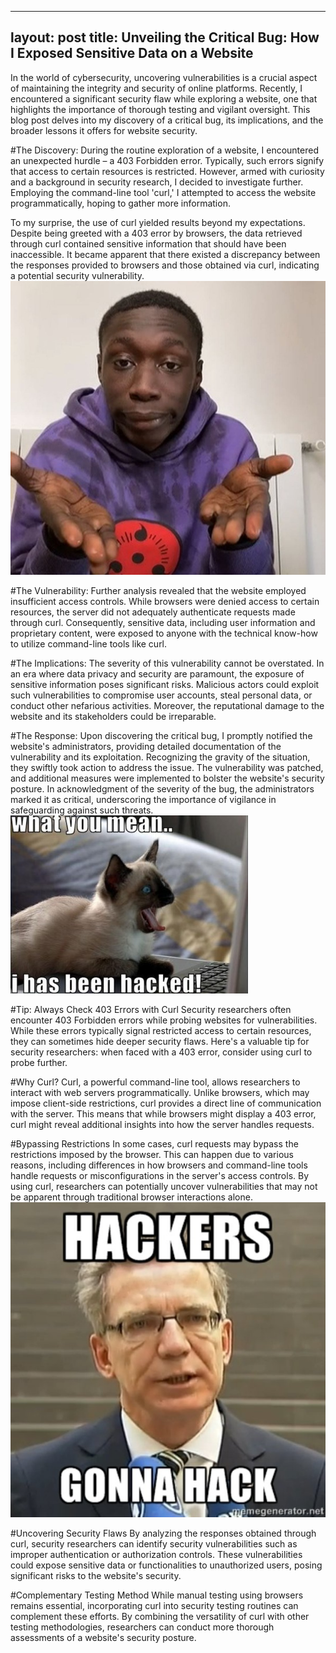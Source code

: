 
---
layout: post
title: Unveiling the Critical Bug: How I Exposed Sensitive Data on a Website
---
In the world of cybersecurity, uncovering vulnerabilities is a crucial aspect of maintaining the integrity and security of online platforms. Recently, I encountered a significant security flaw while exploring a website, one that highlights the importance of thorough testing and vigilant oversight. This blog post delves into my discovery of a critical bug, its implications, and the broader lessons it offers for website security.

#The Discovery:
During the routine exploration of a website, I encountered an unexpected hurdle – a 403 Forbidden error. Typically, such errors signify that access to certain resources is restricted. However, armed with curiosity and a background in security research, I decided to investigate further. Employing the command-line tool 'curl,' I attempted to access the website programmatically, hoping to gather more information.

To my surprise, the use of curl yielded results beyond my expectations. Despite being greeted with a 403 error by browsers, the data retrieved through curl contained sensitive information that should have been inaccessible. It became apparent that there existed a discrepancy between the responses provided to browsers and those obtained via curl, indicating a potential security vulnerability.
![Alt](https://raw.githubusercontent.com/testingmyservice/normseec-assets/main/1_lD4tMeixHrs50ErTkh30MQ.jpg)

#The Vulnerability:
Further analysis revealed that the website employed insufficient access controls. While browsers were denied access to certain resources, the server did not adequately authenticate requests made through curl. Consequently, sensitive data, including user information and proprietary content, were exposed to anyone with the technical know-how to utilize command-line tools like curl.

#The Implications:
The severity of this vulnerability cannot be overstated. In an era where data privacy and security are paramount, the exposure of sensitive information poses significant risks. Malicious actors could exploit such vulnerabilities to compromise user accounts, steal personal data, or conduct other nefarious activities. Moreover, the reputational damage to the website and its stakeholders could be irreparable.

#The Response:
Upon discovering the critical bug, I promptly notified the website's administrators, providing detailed documentation of the vulnerability and its exploitation. Recognizing the gravity of the situation, they swiftly took action to address the issue. The vulnerability was patched, and additional measures were implemented to bolster the website's security posture. In acknowledgment of the severity of the bug, the administrators marked it as critical, underscoring the importance of vigilance in safeguarding against such threats.
![ALt](https://raw.githubusercontent.com/testingmyservice/normseec-assets/main/lolcat_hacked-feature-380x285.jpeg)

#Tip: Always Check 403 Errors with Curl
Security researchers often encounter 403 Forbidden errors while probing websites for vulnerabilities. While these errors typically signal restricted access to certain resources, they can sometimes hide deeper security flaws. Here's a valuable tip for security researchers: when faced with a 403 error, consider using curl to probe further.

#Why Curl?
Curl, a powerful command-line tool, allows researchers to interact with web servers programmatically. Unlike browsers, which may impose client-side restrictions, curl provides a direct line of communication with the server. This means that while browsers might display a 403 error, curl might reveal additional insights into how the server handles requests.

#Bypassing Restrictions
In some cases, curl requests may bypass the restrictions imposed by the browser. This can happen due to various reasons, including differences in how browsers and command-line tools handle requests or misconfigurations in the server's access controls. By using curl, researchers can potentially uncover vulnerabilities that may not be apparent through traditional browser interactions alone.
![Alt](https://raw.githubusercontent.com/testingmyservice/normseec-assets/main/12611612.jpg)

#Uncovering Security Flaws
By analyzing the responses obtained through curl, security researchers can identify security vulnerabilities such as improper authentication or authorization controls. These vulnerabilities could expose sensitive data or functionalities to unauthorized users, posing significant risks to the website's security.

#Complementary Testing Method
While manual testing using browsers remains essential, incorporating curl into security testing routines can complement these efforts. By combining the versatility of curl with other testing methodologies, researchers can conduct more thorough assessments of a website's security posture.

